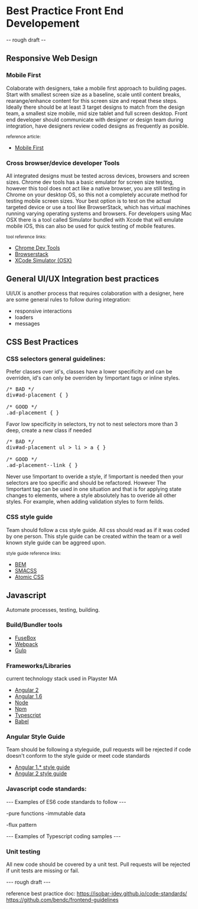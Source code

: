 <h1>Best Practice Front End Developement</h1> -- rough draft --

<h2>Responsive Web Design</h2>

<h3>Mobile First</h3>

<p>Colaborate with designers, take a mobile first approach to building pages. Start with smallest screen size as a baseline, scale until content breaks, rearange/enhance content for this screen size and repeat these steps. Ideally there should be at least 3 target designs to match from the design team, a smallest size mobile, mid size tablet and full screen desktop. Front end developer should communicate with designer or design team during integration, have designers review coded designs as frequently as posible.</p>

<p><small>reference article:</small></p>

<ul>
  <li><a href="http://zurb.com/word/mobile-first">Mobile First</a></li>
</ul>

<h3>Cross browser/device developer Tools</h3>

<p>All integrated designs must be tested across devices, browsers and screen sizes. Chrome dev tools has a basic emulator for screen size testing, however this tool does not act like a native browser, you are still testing in Chrome on your desktop OS, so this not a completely accurate method for testing mobile screen sizes. Your best option is to test on the actual targeted device or use a tool like BrowserStack, which has virtual machines running varying operating systems and browsers. For developers using Mac OSX there is a tool called Simulator bundled with Xcode that will emulate mobile iOS, this can also be used for quick testing of mobile features.</p> 

<p><small>tool reference links:</small></p>
  <ul>
    <li><a href="https://developer.chrome.com/devtools">Chrome Dev Tools</a></li>
    <li><a href="https://www.browserstack.com/">Browserstack</a></li>
    <li><a href="https://developer.apple.com/library/content/documentation/IDEs/Conceptual/iOS_Simulator_Guide/GettingStartedwithiOSSimulator/GettingStartedwithiOSSimulator.html">XCode Simulator (OSX)</a> </li>
  </ul>
 
<h2>General UI/UX Integration best practices </h2>

<p>UI/UX is another process that requires colaboration with a designer, here are some general rules to follow during integration:<p>
<ul>
  <li>responsive interactions</li>
  <li>loaders</li>
  <li>messages</li>
</ul>
  
<h2>CSS Best Practices</h2>

<h3>CSS selectors general guidelines:</h3>

<p>Prefer classes over id's, classes have a lower specificity and can be overriden, id's can only be overriden by !important tags or inline styles. </p>

<pre>
/* BAD */
div#ad-placement { } 

/* GOOD */
.ad-placement { } 
</pre>

<p>Favor low specificity in selectors, try not to nest selectors more than 3 deep, create a new class if needed</p>

<pre>
/* BAD */
div#ad-placement ul > li > a { } 

/* GOOD */
.ad-placement--link { }
</pre>

<p>Never use !important to overide a style, if !important is needed then your selectors are too specific and should be refactored. However The !important tag can be used in one situation and that is for applying state changes to elements, where a style absolutely has to overide all other styles. For example, when adding validation styles to form feilds.</p>

<h3>CSS style guide</h3>
<p>Team should follow a css style guide. All css should read as if it was coded by one person. This style guide can be created within the team or a well known style guide can be aggreed upon. </p>
  
<p><small>style guide reference links:</small></p>
<ul>
  <li><a href="http://getbem.com/">BEM</a></li>
  <li><a href="https://smacss.com/">SMACSS</a></li>
  <li><a href="https://acss.io">Atomic CSS</a></li>
</ul>

<h2>Javascript</h2>
<p>Automate processes, testing, building.</p>

<h3>Build/Bundler tools</h3>
<ul>
  <li><a href="https://www.npmjs.com/package/fuse-box">FuseBox</a></li>
  <li><a href="https://webpack.github.io/">Webpack</a></li>
  <li><a href="http://gulpjs.com/">Gulp</a></li>
</ul>

<h3>Frameworks/Libraries</h3>
<p>current technology stack used in Playster MA</p>
<ul>
<li><a href="https://angular.io/">Angular 2</a></li>
<li><a href="https://angularjs.org/">Angular 1.6</a></li>
<li><a href="https://nodejs.org/en/">Node</a></li>
<li><a href="https://www.npmjs.com/">Npm</a></li>
<li><a href="https://www.typescriptlang.org/">Typescript</a></li>
<li><a href="https://babeljs.io/">Babel</a></li>
</ul>
 
 
<h3>Angular Style Guide</h3>

<p>Team should be following a styleguide, pull requests will be rejected if code doesn't conform to the style guide or meet code standards</p>

<ul>
<li><a href="https://github.com/johnpapa/angular-styleguide/blob/master/a1/README.md">Angular 1.* style guide</a></li>
<li><a href="https://angular.io/docs/ts/latest/guide/style-guide.html">Angular 2 style guide</a></li>
</ul>

<h3>Javascript code standards:</h3>

--- Examples of ES6 code standards to follow ---

-pure functions
-immutable data

-flux pattern

--- Examples of Typescript coding samples ---

<h3>Unit testing</h3>

<p>All new code should be covered by a unit test. Pull requests will be rejected if unit tests are missing or fail.</p>


--- rough draft ---

 
reference best practice doc:
<a href="https://isobar-idev.github.io/code-standards/">https://isobar-idev.github.io/code-standards/</a>
<a href="https://github.com/bendc/frontend-guidelines">https://github.com/bendc/frontend-guidelines</a>
